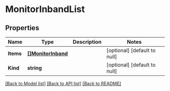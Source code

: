 # MonitorInbandList

## Properties
Name | Type | Description | Notes
------------ | ------------- | ------------- | -------------
**Items** | [**[]MonitorInband**](monitor_inband.md) |  | [optional] [default to null]
**Kind** | **string** |  | [optional] [default to null]

[[Back to Model list]](../README.md#documentation-for-models) [[Back to API list]](../README.md#documentation-for-api-endpoints) [[Back to README]](../README.md)


